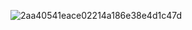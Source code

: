 ![2aa40541eace02214a186e38e4d1c47d](https://github.com/user-attachments/assets/7eb179e3-9f1b-449e-bbd7-7e5e10debbf4)

